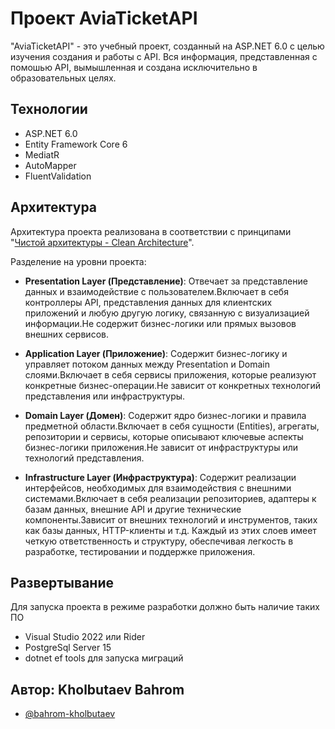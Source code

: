 
# Проект AviaTicketAPI

"AviaTicketAPI" - это учебный проект, созданный на ASP.NET 6.0 с целью изучения создания и работы с API. Вся информация, представленная с помошью API, вымышленная и создана исключительно в образовательных целях.

## Технологии

 - ASP.NET 6.0
 - Entity Framework Core 6
 - MediatR
 - AutoMapper
 - FluentValidation
   

## Архитектура

Архитектура проекта реализована в соответствии с принципами "[Чистой архитектуры - Clean Architecture](https://blog.cleancoder.com/uncle-bob/2012/08/13/the-clean-architecture.html)".

Разделение на уровни проекта:
 - **Presentation Layer (Представление)**: Отвечает за представление данных и взаимодействие с пользователем.Включает в себя контроллеры API, представления данных для клиентских приложений и любую другую логику, связанную с визуализацией информации.Не содержит бизнес-логики или прямых вызовов внешних сервисов.
  
 - **Application Layer (Приложение)**: Содержит бизнес-логику и управляет потоком данных между Presentation и Domain слоями.Включает в себя сервисы приложения, которые реализуют конкретные бизнес-операции.Не зависит от конкретных технологий представления или инфраструктуры.
 
 - **Domain Layer (Домен)**: Содержит ядро бизнес-логики и правила предметной области.Включает в себя сущности (Entities), агрегаты, репозитории и сервисы, которые описывают ключевые аспекты бизнес-логики приложения.Не зависит от инфраструктуры или технологий представления.
 
 - **Infrastructure Layer (Инфраструктура)**: Содержит реализации интерфейсов, необходимых для взаимодействия с внешними системами.Включает в себя реализации репозиториев, адаптеры к базам данных, внешние API и другие технические компоненты.Зависит от внешних технологий и инструментов, таких как базы данных, HTTP-клиенты и т.д.
 Каждый из этих слоев имеет четкую ответственность и структуру, обеспечивая легкость в разработке, тестировании и поддержке приложения.

## Развертывание
Для запуска проекта в режиме разработки должно быть наличие таких ПО
- Visual Studio 2022 или Rider
- PostgreSql Server 15
- dotnet ef tools для запуска миграций

## Автор: Kholbutaev Bahrom

- [@bahrom-kholbutaev](https://www.linkedin.com/in/bahrom-kholbutaev/)

